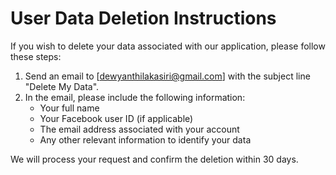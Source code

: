 # User Data Deletion Instructions

If you wish to delete your data associated with our application, please follow these steps:

1. Send an email to [dewyanthilakasiri@gmail.com] with the subject line "Delete My Data".
2. In the email, please include the following information:
   - Your full name
   - Your Facebook user ID (if applicable)
   - The email address associated with your account
   - Any other relevant information to identify your data

We will process your request and confirm the deletion within 30 days.

